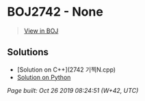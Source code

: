 # BOJ2742 - None

> [View in BOJ](https://www.acmicpc.net/problem/2742)

## Solutions
- [Solution on C++](2742 기찍N.cpp)
- [Solution on Python](2742.py)


_Page built: Oct 26 2019 08:24:51 (W+42, UTC)_
